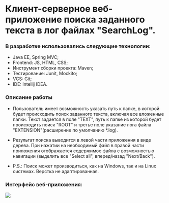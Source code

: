 # Клиент-серверное веб-приложение поиска заданного текста в лог файлах "SearchLog".
### В разработке использовались следующие технологии:
- Java EE, Spring MVC;
- Frontend: JS, HTML, CSS;
- Инструмент сборки проекта: Maven;
- Тестирование: Junit, Mockito;
- VCS: Git;
- IDE: Intellij IDEA.
### Описание работы
- Пользователь имеет возможность указать путь к папке, в которой будет происходить поиск заданного текста, включая все вложенные папки. Текст задается в поле "TEXT", путь к папке из которой будет происходить поиск "ROOT" и третье поле указание лога файла "EXTENSION"(расширение по умолчанию *.log).

- Результат поиска выводится в левой части приложения в виде дерева. При нажатии на необходимый файл в правой части приложения отображается содержимое файла с возможностью навигации (выделить все "Select all", вперед/назад "Next/Back").

- P.S.: Поиск может производиться, как на Windows, так и на Linux системах. Верстка не адаптированная.

### Интерфейс веб-приложения:
![](https://pp.userapi.com/c848636/v848636729/4e433/EK2xMDgJPJM.jpg)
